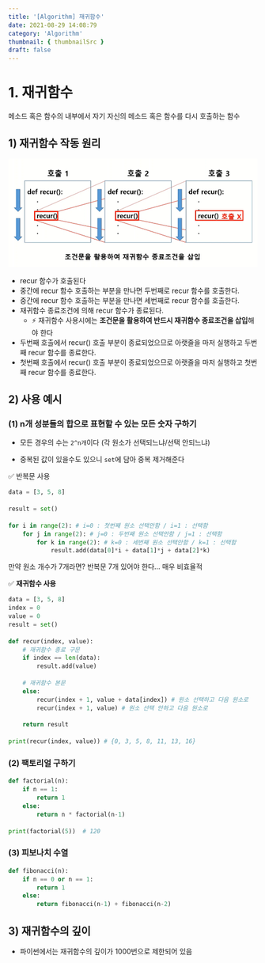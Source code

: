 ```yaml
---
title: '[Algorithm] 재귀함수'
date: 2021-08-29 14:08:79
category: 'Algorithm'
thumbnail: { thumbnailSrc }
draft: false
---
```




# 1. 재귀함수

메소드 혹은 함수의 내부에서 자기 자신의 메소드 혹은 함수를 다시 호출하는 함수



## 1) 재귀함수 작동 원리

<img src="img/recur1.PNG">

- recur 함수가 호출된다
- 중간에 recur 함수 호출하는 부분을 만나면 두번째로 recur 함수를 호출한다.
- 중간에 recur 함수 호출하는 부분을 만나면 세번째로 recur 함수를 호출한다.
- 재귀함수 종료조건에 의해 recur 함수가 종료된다.
  - ⚡ 재귀함수 사용시에는 **조건문을 활용하여 반드시 재귀함수 종료조건을 삽입**해야 한다
- 두번째 호출에서 recur() 호출 부분이 종료되었으므로 아랫줄을 마저 실행하고 두번째 recur 함수를 종료한다.
- 첫번째 호출에서 recur() 호출 부분이 종료되었으므로 아랫줄을 마저 실행하고 첫번째 recur 함수를 종료한다.



## 2) 사용 예시

### (1) n개 성분들의 합으로 표현할 수 있는 모든 숫자 구하기

- 모든 경우의 수는 `2^n개`이다  (각 원소가 선택되느냐/선택 안되느냐)

- 중복된 값이 있을수도 있으니 `set`에 담아 중복 제거해준다

✅ 반복문 사용

```python
data = [3, 5, 8]
    
result = set()

for i in range(2): # i=0 : 첫번째 원소 선택안함 / i=1 : 선택함
	for j in range(2): # j=0 : 두번째 원소 선택안함 / j=1 : 선택함
		for k in range(2): # k=0 : 세번째 원소 선택안함 / k=1 : 선택함
			result.add(data[0]*i + data[1]*j + data[2]*k)
```

만약 원소 개수가 7개라면? 반복문 7개 있어야 한다... 매우 비효율적



✅ **재귀함수 사용**

```python
data = [3, 5, 8]
index = 0
value = 0
result = set() 

def recur(index, value):   
    # 재귀함수 종료 구문
    if index == len(data):
        result.add(value)
    
    # 재귀함수 본문   
    else:
        recur(index + 1, value + data[index]) # 원소 선택하고 다음 원소로
        recur(index + 1, value) # 원소 선택 안하고 다음 원소로

    return result

print(recur(index, value)) # {0, 3, 5, 8, 11, 13, 16}

```



### (2) 팩토리얼 구하기

```python
def factorial(n):
    if n == 1:
        return 1
    else:
        return n * factorial(n-1)
    
print(factorial(5))  # 120
```





### (3) 피보나치 수열

```python
def fibonacci(n):
    if n == 0 or n == 1:
        return 1
    else:
        return fibonacci(n-1) + fibonacci(n-2)
```





## 3) 재귀함수의 깊이

- 파이썬에서는 재귀함수의 깊이가 1000번으로 제한되어 있음

